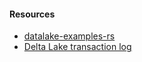 #### Resources
- [datalake-examples-rs](https://github.com/cmackenzie1/deltalake-examples-rs/blob/main/README.md)
- [Delta Lake transaction log](https://www.databricks.com/blog/2019/08/21/diving-into-delta-lake-unpacking-the-transaction-log.html)